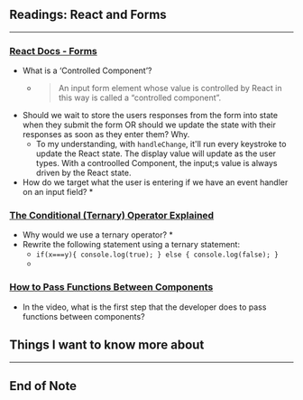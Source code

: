 ## Readings: React and Forms
***
### [React Docs - Forms](https://reactjs.org/docs/forms.html)
- What is a ‘Controlled Component’?
  * > An input form element whose value is controlled by React in this way is called a “controlled component”.
- Should we wait to store the users responses from the form into state when they submit the form OR should we update the state with their responses as soon as they enter them? Why.
  * To my understanding, with `handleChange`, it'll run every keystroke to update the React state. The display value will update as the user types. With a controolled Component, the input;s value is always driven by the React state.
- How do we target what the user is entering if we have an event handler on an input field?
  * 

### [The Conditional (Ternary) Operator Explained](https://codeburst.io/javascript-the-conditional-ternary-operator-explained-cac7218beeff)
- Why would we use a ternary operator?
  * 
- Rewrite the following statement using a ternary statement:
  *   `if(x===y){
 console.log(true);
  } else {
 console.log(false);
  }`
  * 
  


### [How to Pass Functions Between Components](https://www.youtube.com/watch?v=c05OL7XbwXU)

- In the video, what is the first step that the developer does to pass functions between components?


## Things I want to know more about

***
 ## End of Note
